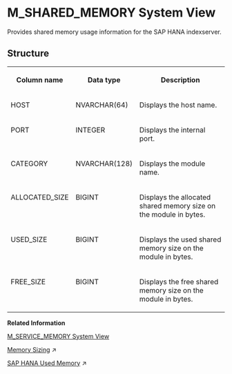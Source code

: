 <!-- loio20c527c67519101488b3c64dadb9afdd -->

# M\_SHARED\_MEMORY System View

Provides shared memory usage information for the SAP HANA indexserver.



<a name="loio20c527c67519101488b3c64dadb9afdd___m__s_h_a_r_e_d__m_e_m_o_r_y_1struct_M_SHARED_MEMORY"/>

## Structure


<table>
<tr>
<th valign="top">

Column name

</th>
<th valign="top">

Data type

</th>
<th valign="top">

Description

</th>
</tr>
<tr>
<td valign="top">

HOST

</td>
<td valign="top">

NVARCHAR\(64\)

</td>
<td valign="top">

Displays the host name.

</td>
</tr>
<tr>
<td valign="top">

PORT

</td>
<td valign="top">

INTEGER

</td>
<td valign="top">

Displays the internal port.

</td>
</tr>
<tr>
<td valign="top">

CATEGORY

</td>
<td valign="top">

NVARCHAR\(128\)

</td>
<td valign="top">

Displays the module name.

</td>
</tr>
<tr>
<td valign="top">

ALLOCATED\_SIZE

</td>
<td valign="top">

BIGINT

</td>
<td valign="top">

Displays the allocated shared memory size on the module in bytes.

</td>
</tr>
<tr>
<td valign="top">

USED\_SIZE

</td>
<td valign="top">

BIGINT

</td>
<td valign="top">

Displays the used shared memory size on the module in bytes.

</td>
</tr>
<tr>
<td valign="top">

FREE\_SIZE

</td>
<td valign="top">

BIGINT

</td>
<td valign="top">

Displays the free shared memory size on the module in bytes.

</td>
</tr>
</table>

**Related Information**  


[M\_SERVICE\_MEMORY System View](m-service-memory-system-view-20bf33c.md "Displays detailed memory utilization information by services.")

[Memory Sizing](https://help.sap.com/viewer/f9c5015e72e04fffa14d7d4f7267d897/2023_4_QRC/en-US/bdf26308bb571014b7bcd3bcd586aecd.html "Memory sizing is the process of estimating in advance the amount of memory that will be required to run a certain workload on an SAP HANA database. To understand memory sizing, several questions need to be answered.") :arrow_upper_right:

[SAP HANA Used Memory](https://help.sap.com/viewer/f9c5015e72e04fffa14d7d4f7267d897/2023_4_QRC/en-US/8d277dcc98a94784a4375c029d19d088.html "The total amount of memory used by SAP HANA is referred to as used memory. It includes program code and stack, all data and system tables, and the memory required for temporary computations.") :arrow_upper_right:

